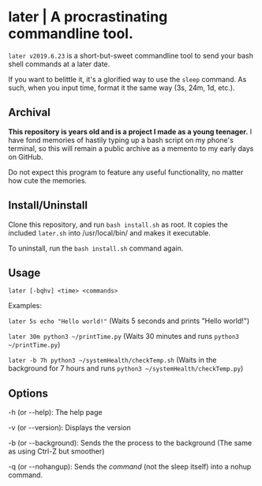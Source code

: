 # later | A procrastinating commandline tool.

`later v2019.6.23` is a short-but-sweet commandline tool to
send your bash shell commands at a later date.

If you want to belittle it, it's a glorified way to
use the `sleep` command. As such, when you input time,
format it the same way (3s, 24m, 1d, etc.).

## Archival
**This repository is years old and is a project I made as a young teenager.** I have fond memories of hastily
typing up a bash script on my phone's terminal, so this will remain a public archive as a memento to my early days on GitHub.

Do not expect this program to feature any useful functionality, no matter how cute the memories.

## Install/Uninstall
Clone this repository, and run `bash install.sh` as root.
It copies the included `later.sh` into /usr/local/bin/
and makes it executable.

To uninstall, run the `bash install.sh` command again.

## Usage

`later [-bqhv] <time> <commands>`

Examples:

`later 5s echo "Hello world!"` (Waits 5 seconds and prints "Hello world!")

`later 30m python3 ~/printTime.py` (Waits 30 minutes and runs `python3 ~/printTime.py`)

`later -b 7h python3 ~/systemHealth/checkTemp.sh` (Waits in the background for 7 hours and runs `python3 ~/systemHealth/checkTemp.py`)

## Options

-h (or --help): The help page

-v (or --version): Displays the version

-b (or --background): Sends the the process to the background (The same as using Ctrl-Z but smoother)

-q (or --nohangup): Sends the *command* (not the sleep itself) into a nohup command.
